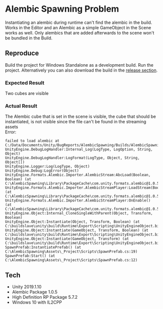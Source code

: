 # Alembic Spawning Problem

Instantiating an alembic during runtime can't find the alembic in the build. Works in the Editor and an Alembic as a simple GameObject in the Scene works as well. Only alembics that are added afterwards to the scene won't be bundled in the Build.

## Reproduce

Build the project for Windows Standalone as a development build. Run the project. Alternatively you can also download the build in the [release section](https://github.com/JohannesDeml/UnityAlembicSpawningError/releases/).

### Expected Result
Two cubes are visible

### Actual Result
The Alembic cube that is set in the scene is visible, the cube that should be instantiated, is not visible since the file can't be found in the streaming assets  
Error:  
```
failed to load alembic at C:/Data/Documents/Unity/BugReports/AlembicSpawning/Builds/AlembicSpawningProblem/AlembicSpawningProblem_Data/StreamingAssets\Assets/_Project/Meshes/Cube.abc
UnityEngine.DebugLogHandler:Internal_Log(LogType, LogOption, String, Object)
UnityEngine.DebugLogHandler:LogFormat(LogType, Object, String, Object[])
UnityEngine.Logger:Log(LogType, Object)
UnityEngine.Debug:LogError(Object)
UnityEngine.Formats.Alembic.Importer.AlembicStream:AbcLoad(Boolean, Boolean) (at C:\AlembicSpawning\Library\PackageCache\com.unity.formats.alembic@1.0.5\Runtime\Scripts\Importer\AlembicStream.cs:149)
UnityEngine.Formats.Alembic.Importer.AlembicStreamPlayer:LoadStream(Boolean) (at C:\AlembicSpawning\Library\PackageCache\com.unity.formats.alembic@1.0.5\Runtime\Scripts\Importer\AlembicStreamPlayer.cs:75)
UnityEngine.Formats.Alembic.Importer.AlembicStreamPlayer:OnEnable() (at C:\AlembicSpawning\Library\PackageCache\com.unity.formats.alembic@1.0.5\Runtime\Scripts\Importer\AlembicStreamPlayer.cs:137)
UnityEngine.Object:Internal_CloneSingleWithParent(Object, Transform, Boolean)
UnityEngine.Object:Instantiate(Object, Transform, Boolean) (at C:\buildslave\unity\build\Runtime\Export\Scripting\UnityEngineObject.bindings.cs:255)
UnityEngine.Object:Instantiate(GameObject, Transform, Boolean) (at C:\buildslave\unity\build\Runtime\Export\Scripting\UnityEngineObject.bindings.cs:291)
UnityEngine.Object:Instantiate(GameObject, Transform) (at C:\buildslave\unity\build\Runtime\Export\Scripting\UnityEngineObject.bindings.cs:286)
SpawnPrefab:InstantiatePrefab() (at C:\AlembicSpawning\Assets\_Project\Scripts\SpawnPrefab.cs:19)
SpawnPrefab:Start() (at C:\AlembicSpawning\Assets\_Project\Scripts\SpawnPrefab.cs:12)
```

## Tech

* Unity 2019.1.10
* Alembic Package 1.0.5
* High Definition RP Package 5.7.2
* Windows 10 with IL2CPP
